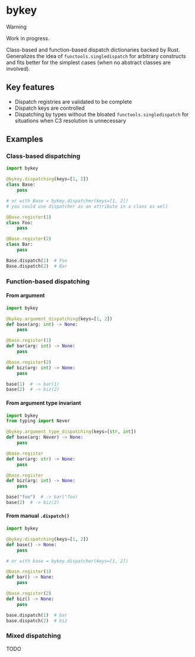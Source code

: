 # bykey

> [!Warning]
> Work in progress.

Class-based and function-based dispatch dictionaries backed by Rust.
Generalizes the idea of `functools.singledispatch` for arbitrary constructs and fits better for the simplest cases (when no abstract classes are involved).

## Key features
- Dispatch registries are validated to be complete
- Dispatch keys are controlled
- Dispatching by types without the bloated `functools.singledispatch` for situations when C3 resolution is unnecessary

## Examples
### Class-based dispatching
```py
import bykey

@bykey.dispatching(keys=[1, 2])
class Base:
    pass

# or with Base = bykey.dispatcher(keys=[1, 2])
# you could use dispatcher as an attribute in a class as well

@Base.register(1)
class Foo:
    pass

@Base.register(2)
class Bar:
    pass

Base.dispatch(1)  # Foo
Base.dispatch(2)  # Bar
```

### Function-based dispatching

#### From argument
```py
import bykey

@bykey.argument_dispatching(keys=[1, 2])
def base(arg: int) -> None:
    pass

@base.register(1)
def bar(arg: int) -> None:
    pass

@base.register(2)
def biz(arg: int) -> None:
    pass

base(1)  # -> bar(1)
base(2)  # -> biz(2)
```


#### From argument type invariant
```py
import bykey
from typing import Never

@bykey.argument_type_dispatching(keys=[str, int])
def base(arg: Never) -> None:
    pass

@base.register
def bar(arg: str) -> None:
    pass

@base.register
def biz(arg: int) -> None:
    pass

base("foo")  # -> bar("foo)
base(2)  # -> biz(2)
```

#### From manual `.dispatch()`
```py
import bykey

@bykey.dispatching(keys=[1, 2])
def base() -> None:
    pass

# or with base = bykey.dispatcher(keys=[1, 2])

@base.register(1)
def bar() -> None:
    pass

@base.register(2)
def biz() -> None:
    pass

base.dispatch(1)  # bar
base.dispatch(2)  # biz
```

### Mixed dispatching

TODO


